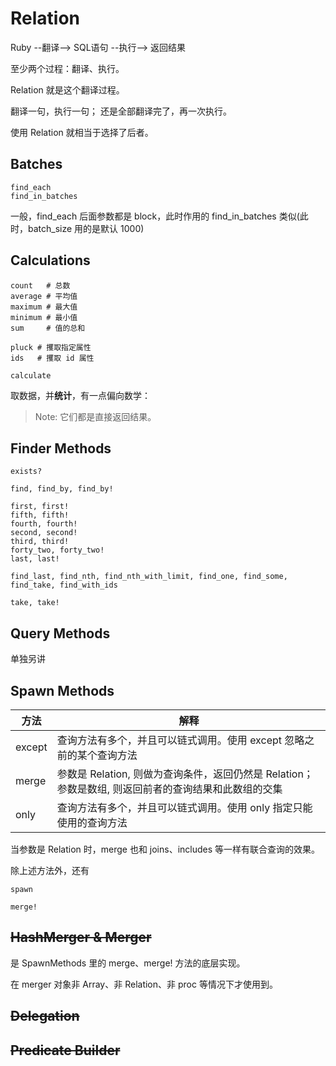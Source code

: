 # Relation

Ruby --翻译--> SQL语句 --执行--> 返回结果

至少两个过程：翻译、执行。

Relation 就是这个翻译过程。

翻译一句，执行一句；
还是全部翻译完了，再一次执行。

使用 Relation 就相当于选择了后者。

## Batches

```
find_each
find_in_batches
```

一般，find_each 后面参数都是 block，此时作用的 find_in_batches 类似(此时，batch_size 用的是默认 1000)

## Calculations

```
count   # 总数
average # 平均值
maximum # 最大值
minimum # 最小值
sum     # 值的总和

pluck # 攫取指定属性
ids   # 攫取 id 属性

calculate
```

取数据，并**统计**，有一点偏向数学：

> Note: 它们都是直接返回结果。

## Finder Methods

```
exists?

find, find_by, find_by!

first, first!
fifth, fifth!
fourth, fourth!
second, second!
third, third!
forty_two, forty_two!
last, last!

find_last, find_nth, find_nth_with_limit, find_one, find_some, find_take, find_with_ids

take, take!
```

## Query Methods

单独另讲

## Spawn Methods

| 方法 | 解释 |
| -- | -- |
| except | 查询方法有多个，并且可以链式调用。使用 except 忽略之前的某个查询方法 |
| merge | 参数是 Relation, 则做为查询条件，返回仍然是 Relation；参数是数组, 则返回前者的查询结果和此数组的交集 |
| only | 查询方法有多个，并且可以链式调用。使用 only 指定只能使用的查询方法 |

当参数是 Relation 时，merge 也和 joins、includes 等一样有联合查询的效果。

除上述方法外，还有

```
spawn

merge!
```

## ~~HashMerger & Merger~~

是 SpawnMethods 里的 merge、merge! 方法的底层实现。

在 merger 对象非 Array、非 Relation、非 proc 等情况下才使用到。

## ~~Delegation~~

## ~~Predicate Builder~~
